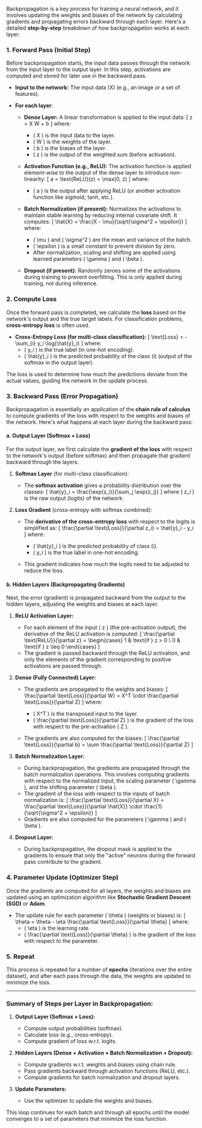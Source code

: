 Backpropagation is a key process for training a neural network, and it involves updating the weights and biases of the network by calculating gradients and propagating errors backward through each layer. Here's a detailed **step-by-step** breakdown of how backpropagation works at each layer:

### 1. **Forward Pass (Initial Step)**

Before backpropagation starts, the input data passes through the network from the input layer to the output layer. In this step, activations are computed and stored for later use in the backward pass.

- **Input to the network:** The input data \(X\) (e.g., an image or a set of features).
- **For each layer**:

  - **Dense Layer:** A linear transformation is applied to the input data:
    \[
    z = X W + b
    \]
    where:

    - \( X \) is the input data to the layer.
    - \( W \) is the weights of the layer.
    - \( b \) is the biases of the layer.
    - \( z \) is the output of the weighted sum (before activation).
  - **Activation Function (e.g., ReLU):** The activation function is applied element-wise to the output of the dense layer to introduce non-linearity:
    \[
    a = \text{ReLU}(z) = \max(0, z)
    \]
    where:

    - \( a \) is the output after applying ReLU (or another activation function like sigmoid, tanh, etc.).
  - **Batch Normalization (if present):** Normalizes the activations to maintain stable learning by reducing internal covariate shift. It computes:
    \[
    \hat{X} = \frac{X - \mu}{\sqrt{\sigma^2 + \epsilon}}
    \]
    where:

    - \( \mu \) and \( \sigma^2 \) are the mean and variance of the batch.
    - \( \epsilon \) is a small constant to prevent division by zero.
    - After normalization, scaling and shifting are applied using learned parameters \( \gamma \) and \( \beta \).
  - **Dropout (if present):** Randomly zeroes some of the activations during training to prevent overfitting. This is only applied during training, not during inference.

### 2. **Compute Loss**

Once the forward pass is completed, we calculate the **loss** based on the network's output and the true target labels. For classification problems, **cross-entropy loss** is often used.

- **Cross-Entropy Loss (for multi-class classification):**
  \[
  \text{Loss} = -\sum_{i} y_i \log(\hat{y}_i)
  \]
  where:
  - \( y_i \) is the true label (in one-hot encoding).
  - \( \hat{y}_i \) is the predicted probability of the class \(i\) (output of the softmax in the output layer).

The loss is used to determine how much the predictions deviate from the actual values, guiding the network in the update process.

### 3. **Backward Pass (Error Propagation)**

Backpropagation is essentially an application of the **chain rule of calculus** to compute gradients of the loss with respect to the weights and biases of the network. Here's what happens at each layer during the backward pass:

#### a. **Output Layer (Softmax + Loss)**

For the output layer, we first calculate the **gradient of the loss** with respect to the network's output (before softmax) and then propagate that gradient backward through the layers.

1. **Softmax Layer** (for multi-class classification):

   - The **softmax activation** gives a probability distribution over the classes:
     \[
     \hat{y}_i = \frac{\exp(z_i)}{\sum_j \exp(z_j)}
     \]
     where \( z_i \) is the raw output (logits) of the network.
2. **Loss Gradient** (cross-entropy with softmax combined):

   - The **derivative of the cross-entropy loss** with respect to the logits is simplified as:
     \[
     \frac{\partial \text{Loss}}{\partial z_i} = \hat{y}_i - y_i
     \]
     where:

     - \( \hat{y}_i \) is the predicted probability of class \(i\).
     - \( y_i \) is the true label in one-hot encoding.
   - This gradient indicates how much the logits need to be adjusted to reduce the loss.

#### b. **Hidden Layers (Backpropagating Gradients)**

Next, the error (gradient) is propagated backward from the output to the hidden layers, adjusting the weights and biases at each layer.

1. **ReLU Activation Layer:**

   - For each element of the input \( z \) (the pre-activation output), the derivative of the ReLU activation is computed:
     \[
     \frac{\partial \text{ReLU}}{\partial z} =
     \begin{cases}
     1 & \text{if } z > 0 \\
     0 & \text{if } z \leq 0
     \end{cases}
     \]
   - The gradient is passed backward through the ReLU activation, and only the elements of the gradient corresponding to positive activations are passed through.
2. **Dense (Fully Connected) Layer:**

   - The gradients are propagated to the weights and biases:
     \[
     \frac{\partial \text{Loss}}{\partial W} = X^T \cdot \frac{\partial \text{Loss}}{\partial Z}
     \]
     where:

     - \( X^T \) is the transposed input to the layer.
     - \( \frac{\partial \text{Loss}}{\partial Z} \) is the gradient of the loss with respect to the pre-activation \( Z \).
   - The gradients are also computed for the biases:
     \[
     \frac{\partial \text{Loss}}{\partial b} = \sum \frac{\partial \text{Loss}}{\partial Z}
     \]
3. **Batch Normalization Layer:**

   - During backpropagation, the gradients are propagated through the batch normalization operations. This involves computing gradients with respect to the normalized input, the scaling parameter \( \gamma \), and the shifting parameter \( \beta \).
   - The gradient of the loss with respect to the inputs of batch normalization is:
     \[
     \frac{\partial \text{Loss}}{\partial X} = \frac{\partial \text{Loss}}{\partial \hat{X}} \cdot \frac{1}{\sqrt{\sigma^2 + \epsilon}}
     \]
   - Gradients are also computed for the parameters \( \gamma \) and \( \beta \).
4. **Dropout Layer:**

   - During backpropagation, the dropout mask is applied to the gradients to ensure that only the "active" neurons during the forward pass contribute to the gradient.

### 4. **Parameter Update (Optimizer Step)**

Once the gradients are computed for all layers, the weights and biases are updated using an optimization algorithm like **Stochastic Gradient Descent (SGD)** or **Adam**.

- The update rule for each parameter \( \theta \) (weights or biases) is:
  \[
  \theta = \theta - \eta \frac{\partial \text{Loss}}{\partial \theta}
  \]
  where:
  - \( \eta \) is the learning rate.
  - \( \frac{\partial \text{Loss}}{\partial \theta} \) is the gradient of the loss with respect to the parameter.

### 5. **Repeat**

This process is repeated for a number of **epochs** (iterations over the entire dataset), and after each pass through the data, the weights are updated to minimize the loss.

---

### Summary of Steps per Layer in Backpropagation:

1. **Output Layer (Softmax + Loss):**

   - Compute output probabilities (softmax).
   - Calculate loss (e.g., cross-entropy).
   - Compute gradient of loss w.r.t. logits.
2. **Hidden Layers (Dense + Activation + Batch Normalization + Dropout):**

   - Compute gradients w.r.t. weights and biases using chain rule.
   - Pass gradients backward through activation functions (ReLU, etc.).
   - Compute gradients for batch normalization and dropout layers.
3. **Update Parameters:**

   - Use the optimizer to update the weights and biases.

This loop continues for each batch and through all epochs until the model converges to a set of parameters that minimize the loss function.
